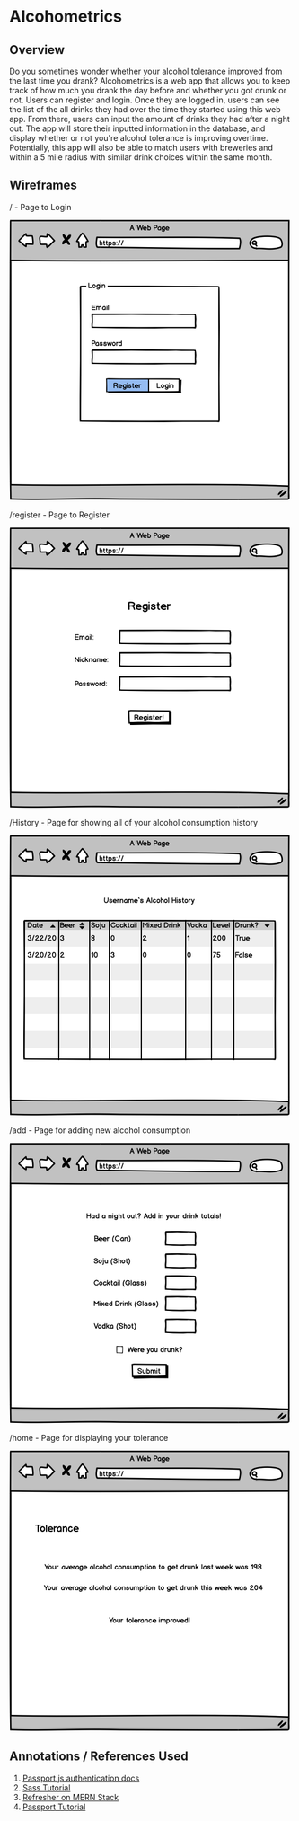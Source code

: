 # Alcohometrics  

## Overview
Do you sometimes wonder whether your alcohol tolerance improved from the last time you drank? Alcohometrics is a web app that allows you to keep track of how much you drank the day before and whether you got drunk or not. Users can register and login. Once they are logged in, users can see the list of the all drinks they had over the time they started using this web app. From there, users can input the amount of drinks they had after a night out. The app will store their inputted information in the database, and display whether or not you're alcohol tolerance is improving overtime. 
Potentially, this app will also be able to match users with breweries and within a 5 mile radius with similar drink choices within the same month.

## Wireframes
/ - Page to Login 

![Login](documentation/wireframes/Login.png)

/register - Page to Register

![Register](documentation/wireframes/Register.png) 

/History - Page for showing all of your alcohol consumption history

![History](documentation/wireframes/History.png)

/add - Page for adding new alcohol consumption

![Add](documentation/wireframes/Add.png)

/home - Page for displaying your tolerance

![Tolerance](documentation/wireframes/Tolerance.png)


## Annotations / References Used
1. [Passport.js authentication docs](http://passportjs.org/docs) 
2. [Sass Tutorial](https://sass-lang.com/guide)
3. [Refresher on MERN Stack](https://medium.com/@beaucarnes/learn-the-mern-stack-by-building-an-exercise-tracker-mern-tutorial-59c13c1237a1)
4. [Passport Tutorial](https://medium.com/@brendt_bly/simple-mern-passport-app-tutorial-4aec2105e367)

